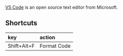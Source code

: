 [VS Code](https://code.visualstudio.com/) is an open source text editor from Microsoft.

## Shortcuts

| key  | action                |
|:-----| :---------------------|
| Shift+Alt+F | Format Code    |

